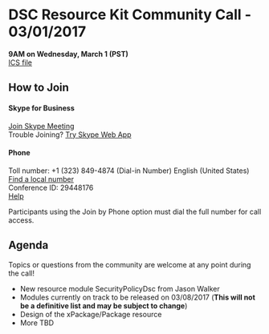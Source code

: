# DSC Resource Kit Community Call - 03/01/2017

**9AM on Wednesday, March 1 (PST)**  
[ICS file](https://github.com/PowerShell/DscResources/raw/master/CommunityCalls/03-01-17/CommunityCall030117.zip)

## How to Join

#### Skype for Business
[Join Skype Meeting](https://meet.lync.com/microsoft/kakeim/VS3M3171)  
Trouble Joining? [Try Skype Web App](https://meet.lync.com/microsoft/kakeim/VS3M3171?sl=1)

#### Phone
Toll number: +1 (323) 849-4874 (Dial-in Number) English (United States)  
[Find a local number](https://dialin.lync.com/8551f4c1-bea3-441a-8738-69aa517a91c5?id=29448176)  
Conference ID: 29448176  
[Help](http://go.microsoft.com/fwlink/?LinkId=389737)  

Participants using the Join by Phone option must dial the full number for call access. 

## Agenda

Topics or questions from the community are welcome at any point during the call!

- New resource module SecurityPolicyDsc from Jason Walker
- Modules currently on track to be released on 03/08/2017 (**This will not be a definitive list and may be subject to change**)
- Design of the xPackage/Package resource
- More TBD
